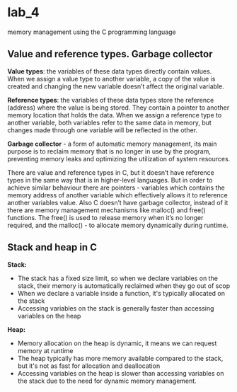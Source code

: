 # lab_4
memory management using the C programming language

## Value and reference types. Garbage collector

**Value types**: the variables of these data types directly contain values. When we assign a value type to another variable, a copy of the value is created and changing the new variable doesn’t affect the original variable. 

**Reference types**: the variables of these data types store the reference (address) where the value is being stored. They contain a pointer to another memory location that holds the data. When we assign a reference type to another variable, both variables refer to the same data in memory, but changes made through one variable will be reflected in the other.

**Garbage collector** - a form of automatic memory management, its main purpose is to reclaim memory that is no longer in use by the program, preventing memory leaks and optimizing the utilization of system resources. 

There are value and reference types in C, but it doesn’t have reference types in the same way that is in higher-level languages. But in order to achieve similar behaviour there are pointers -  variables which contains the memory address of another variable which effectively allows it to reference another variables value. Also C doesn’t have garbage collector, instead of it there are memory management mechanisms like malloc() and free() functions. The free() is used to release memory when it’s no longer required, and the malloc() - to allocate memory dynamically during runtime. 

## Stack and heap in C

**Stack:**
- The stack has a fixed size limit, so when we declare variables on the stack, their memory is automatically reclaimed when they go out of scop
- When we declare a variable inside a function, it's typically allocated on the stack
- Accessing variables on the stack is generally faster than accessing variables on the heap

**Heap:**
- Memory allocation on the heap is dynamic, it means we can request memory at runtime
- The heap typically has more memory available compared to the stack, but it's not as fast for allocation and deallocation
- Accessing variables on the heap is slower than accessing variables on the stack due to the need for dynamic memory management.
